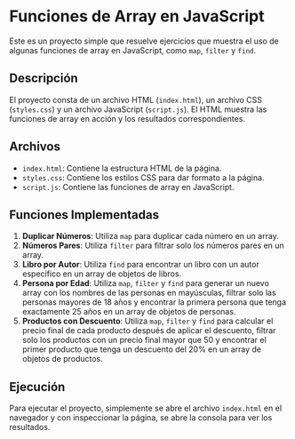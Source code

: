 # Funciones de Array en JavaScript

Este es un proyecto simple que resuelve ejercicios que muestra el uso de algunas funciones de array en JavaScript, como `map`, `filter` y `find`.

## Descripción

El proyecto consta de un archivo HTML (`index.html`), un archivo CSS (`styles.css`) y un archivo JavaScript (`script.js`). El HTML muestra las funciones de array en acción y los resultados correspondientes.

## Archivos

- `index.html`: Contiene la estructura HTML de la página.
- `styles.css`: Contiene los estilos CSS para dar formato a la página.
- `script.js`: Contiene las funciones de array en JavaScript.

## Funciones Implementadas

1. **Duplicar Números**: Utiliza `map` para duplicar cada número en un array.
2. **Números Pares**: Utiliza `filter` para filtrar solo los números pares en un array.
3. **Libro por Autor**: Utiliza `find` para encontrar un libro con un autor específico en un array de objetos de libros.
4. **Persona por Edad**: Utiliza `map`, `filter` y `find` para generar un nuevo array con los nombres de las personas en mayúsculas, filtrar solo las personas mayores de 18 años y encontrar la primera persona que tenga exactamente 25 años en un array de objetos de personas.
5. **Productos con Descuento**: Utiliza `map`, `filter` y `find` para calcular el precio final de cada producto después de aplicar el descuento, filtrar solo los productos con un precio final mayor que 50 y encontrar el primer producto que tenga un descuento del 20% en un array de objetos de productos.

## Ejecución

Para ejecutar el proyecto, simplemente se abre el archivo `index.html` en el navegador y con inspeccionar la página, se abre la consola para ver los resultados.